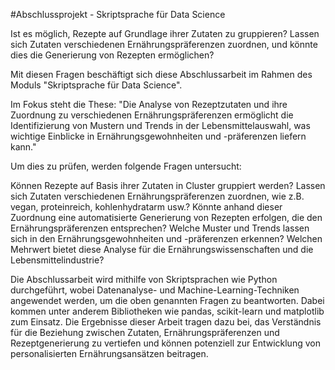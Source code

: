 #Abschlussprojekt - Skriptsprache für Data Science

Ist es möglich, Rezepte auf Grundlage ihrer Zutaten zu gruppieren? Lassen sich Zutaten 
verschiedenen Ernährungspräferenzen zuordnen, und könnte dies die Generierung von Rezepten 
ermöglichen?

Mit diesen Fragen beschäftigt sich diese Abschlussarbeit im Rahmen des Moduls "Skriptsprache 
für Data Science".

Im Fokus steht die These: "Die Analyse von Rezeptzutaten und ihre Zuordnung zu verschiedenen 
Ernährungspräferenzen ermöglicht die Identifizierung von Mustern und Trends in der 
Lebensmittelauswahl, was wichtige Einblicke in Ernährungsgewohnheiten und -präferenzen liefern 
kann."

Um dies zu prüfen, werden folgende Fragen untersucht:

Können Rezepte auf Basis ihrer Zutaten in Cluster gruppiert werden?
Lassen sich Zutaten verschiedenen Ernährungspräferenzen zuordnen, wie z.B. vegan, proteinreich, 
kohlenhydratarm usw.?
Könnte anhand dieser Zuordnung eine automatisierte Generierung von Rezepten erfolgen, die den 
Ernährungspräferenzen entsprechen?
Welche Muster und Trends lassen sich in den Ernährungsgewohnheiten und -präferenzen erkennen?
Welchen Mehrwert bietet diese Analyse für die Ernährungswissenschaften und die 
Lebensmittelindustrie?

Die Abschlussarbeit wird mithilfe von Skriptsprachen wie Python durchgeführt, wobei 
Datenanalyse- und Machine-Learning-Techniken angewendet werden, um die oben genannten Fragen zu 
beantworten. Dabei kommen unter anderem Bibliotheken wie pandas, scikit-learn und matplotlib 
zum Einsatz. Die Ergebnisse dieser Arbeit tragen dazu bei, das Verständnis für die Beziehung 
zwischen Zutaten, Ernährungspräferenzen und Rezeptgenerierung zu vertiefen und können 
potenziell zur Entwicklung von personalisierten Ernährungsansätzen beitragen.
